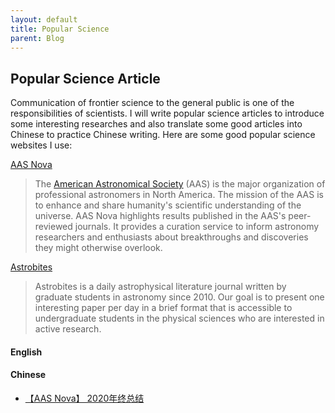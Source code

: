 ```yaml
---
layout: default
title: Popular Science
parent: Blog
---
```


## Popular Science Article

Communication of frontier science to the general public is one of the responsibilities of scientists. I will write popular science articles to introduce some interesting researches and also translate some good articles into Chinese to practice Chinese writing. Here are some good popular science websites I use:

[AAS Nova](https://aasnova.org)

> The [American Astronomical Society](http://aas.org/) (AAS) is the major organization of professional astronomers in North America. The mission of the AAS is to enhance and share humanity's scientific understanding of the universe. AAS Nova highlights results published in the AAS's peer-reviewed journals. It provides a curation service to inform astronomy researchers and enthusiasts about breakthroughs and discoveries they might otherwise overlook.

[Astrobites](https://www.eso.org/public/news/)

> Astrobites is a daily astrophysical literature journal written by graduate students in astronomy since 2010. Our goal is to present one interesting paper per day in a brief format that is accessible to undergraduate students in the physical sciences who are interested in active research.

#### English

#### Chinese 
* [【AAS Nova】 2020年终总结](./20200107.md)
